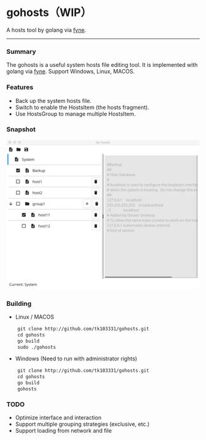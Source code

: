 # gohosts（WIP）
A hosts tool by golang via [fyne](https://fyne.io).

------

### Summary

The gohosts is a useful system hosts file editing tool. It is implemented with golang via [fyne](https://fyne.io). Support Windows, Linux, MACOS.

### Features

- Back up the system hosts file.
- Switch to enable the HostsItem (the hosts fragment).
- Use HostsGroup to manage multiple HostsItem.

### Snapshot

![](./snapshot.jpeg)

### Building

- Linux / MACOS
``` shell
    git clone http://github.com/tk103331/gohosts.git
    cd gohosts
    go build
    sudo ./gohosts
```
- Windows (Need to run with administrator rights)
``` shell
    git clone http://github.com/tk103331/gohosts.git
    cd gohosts
    go build
    gohosts
```

### TODO

- Optimize interface and interaction
- Support multiple grouping strategies (exclusive, etc.)
- Support loading from network and file